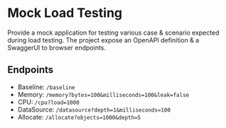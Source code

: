 # Mock Load Testing

Provide a mock application for testing various case & scenario expected during load testing.
The project expose an OpenAPI definition & a SwaggerUI to browser endpoints.

## Endpoints

* Baseline: `/baseline`
* Memory: `/memory?bytes=100&milliseconds=100&leak=false`
* CPU: `/cpu?load=1000`
* DataSource: `/datasource?depth=1&milliseconds=100`
* Allocate: `/allocate?objects=1000&depth=5`

